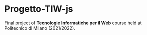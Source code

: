 # Progetto-TIW-js

Final project of **Tecnologie Informatiche per il Web** course held
at Politecnico di Milano (2021/2022).
